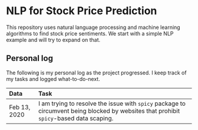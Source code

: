 # NLP for Stock Price Prediction
This repository uses natural language processing and machine learning algorithms to find stock price sentiments. We start with a simple NLP example and will try to expand on that.


## Personal log
The following is my personal log as the project progressed. I keep track of my tasks and logged what-to-do-next.

|Data|Task|
|:---|:---|
|Feb 13, 2020| I am trying to resolve the issue with `spicy` package to circumvent being blocked by websites that prohibit `spicy`-based data scaping.|
